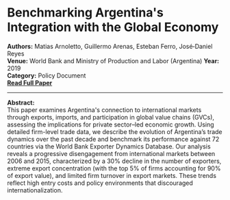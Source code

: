 # Benchmarking Argentina's Integration with the Global Economy

**Authors:** Matias Arnoletto, Guillermo Arenas, Esteban Ferro, José‑Daniel Reyes  
**Venue:** World Bank and Ministry of Production and Labor (Argentina) 
**Year:** 2019  
**Category:** Policy Document  
**[Read Full Paper](https://drive.google.com/open?id=18d7PcgDtUr8RMD1W6nAyc1UrROfNFNVB)**

---

**Abstract:**  
This paper examines Argentina's connection to international markets through exports, imports, and participation in global value chains (GVCs), assessing the implications for private sector–led economic growth. Using detailed firm-level trade data, we describe the evolution of Argentina’s trade dynamics over the past decade and benchmark its performance against 72 countries via the World Bank Exporter Dynamics Database. Our analysis reveals a progressive disengagement from international markets between 2006 and 2015, characterized by a 30% decline in the number of exporters, extreme export concentration (with the top 5% of firms accounting for 90% of export value), and limited firm turnover in export markets. These trends reflect high entry costs and policy environments that discouraged internationalization.

